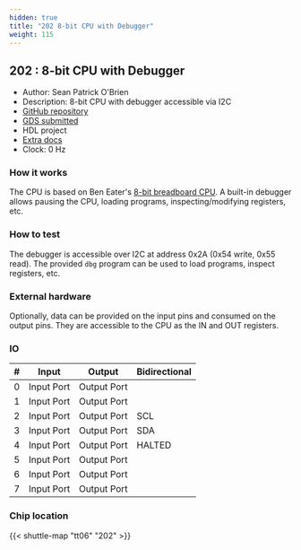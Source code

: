 ```yaml
---
hidden: true
title: "202 8-bit CPU with Debugger"
weight: 115
---
```


## 202 : 8-bit CPU with Debugger

* Author: Sean Patrick O'Brien
* Description: 8-bit CPU with debugger accessible via I2C
* [GitHub repository](https://github.com/obriensp/tt06-spo-be8-nomacro)
* [GDS submitted](https://github.com/obriensp/tt06-spo-be8-nomacro/actions/runs/8757129187)
* HDL project
* [Extra docs](None)
* Clock: 0 Hz

### How it works

The CPU is based on Ben Eater's [8-bit breadboard CPU](https://eater.net/8bit). A built-in debugger allows pausing the CPU, loading programs, inspecting/modifying registers, etc.

### How to test

The debugger is accessible over I2C at address 0x2A (0x54 write, 0x55 read). The provided `dbg` program can be used to load programs, inspect registers, etc.

### External hardware

Optionally, data can be provided on the input pins and consumed on the output pins. They are accessible to the CPU as the IN and OUT registers.


### IO

| # | Input          | Output         | Bidirectional   |
| - | -------------- | -------------- | --------------- |
| 0 | Input Port | Output Port |  |
| 1 | Input Port | Output Port |  |
| 2 | Input Port | Output Port | SCL |
| 3 | Input Port | Output Port | SDA |
| 4 | Input Port | Output Port | HALTED |
| 5 | Input Port | Output Port |  |
| 6 | Input Port | Output Port |  |
| 7 | Input Port | Output Port |  |

### Chip location

{{< shuttle-map "tt06" "202" >}}
